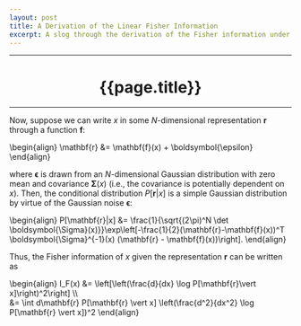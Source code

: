 ```yaml
---
layout: post
title: A Derivation of the Linear Fisher Information
excerpt: A slog through the derivation of the Fisher information under the assumption of Gaussian noise.
---
```

<hr class="rule-header-title-top">
<h1 align="center">{{page.title}}</h1>
<hr class="rule-header-title-bottom">

Now, suppose we can write $x$ in some $N$-dimensional representation $\mathbf{r}$ through a function $\mathbf{f}$:

\begin{align}
\mathbf{r} &= \mathbf{f}(x) + \boldsymbol{\epsilon}
\end{align}

where $\boldsymbol{\epsilon}$ is drawn from an $N$-dimensional Gaussian distribution with zero mean and covariance $\boldsymbol{\Sigma}(x)$ (i.e., the covariance is potentially dependent on $x$). Then, the conditional distribution $P[\mathbf{r}\vert x]$ is a simple Gaussian distribution by virtue of the Gaussian noise $\boldsymbol{\epsilon}$:

\begin{align}
P[\mathbf{r}|x] &= \frac{1}{\sqrt{(2\pi)^N \det \boldsymbol{\Sigma}(x)}}\exp\left[-\frac{1}{2}(\mathbf{r}-\mathbf{f}(x))^T \boldsymbol{\Sigma}^{-1}(x) (\mathbf{r} - \mathbf{f}(x))\right].
\end{align}

Thus, the Fisher information of $x$ given the representation $\mathbf{r}$ can be written as 

\begin{align}
I_F(x) &= \left[\left(\frac{d}{dx} \log P[\mathbf{r}\vert x]\right)^2\right] \\\\\
&=  \int d\mathbf{r} P[\mathbf{r} \vert x] \left(\frac{d^2}{dx^2} \log P[\mathbf{r} \vert x])^2
\end{align}